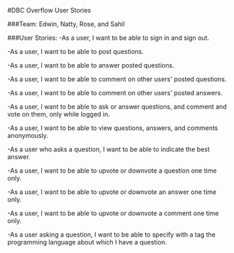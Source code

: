 #DBC Overflow User Stories

###Team: Edwin, Natty, Rose, and Sahil

###User Stories:
-As a user, I want to be able to sign in and sign out.

-As a user, I want to be able to post questions.

-As a user, I want to be able to answer posted questions.

-As a user, I want to be able to comment on other users' posted questions.

-As a user, I want to be able to comment on other users' posted answers.

-As a user, I want to be able to ask or answer questions, and comment and vote on them, only while logged in.

-As a user, I want to be able to view questions, answers, and comments anonymously.

-As a user who asks a question, I want to be able to indicate the best answer.

-As a user, I want to be able to upvote or downvote a question one time only.

-As a user, I want to be able to upvote or downvote an answer one time only.

-As a user, I want to be able to upvote or downvote a comment one time only.

-As a user asking a question, I want to be able to specify with a tag the programming language about which I have a question.
